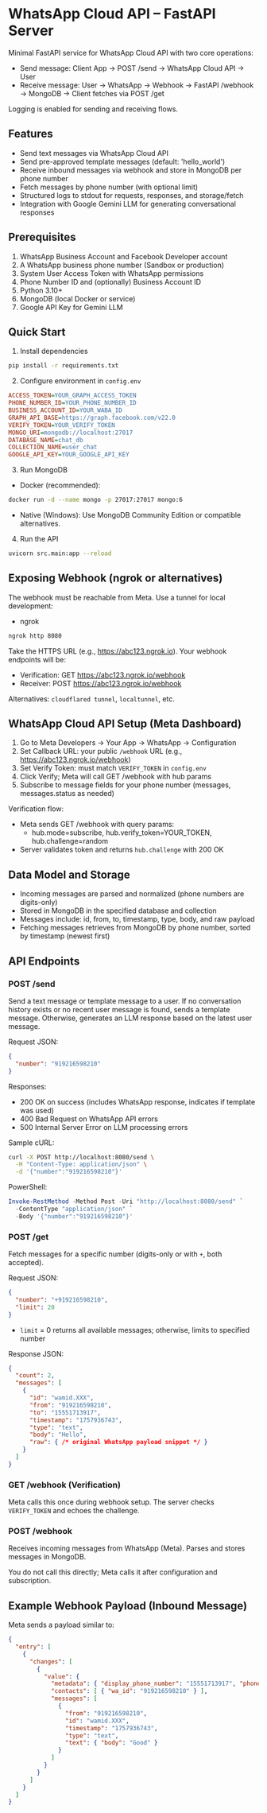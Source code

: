 
# WhatsApp Cloud API – FastAPI Server

Minimal FastAPI service for WhatsApp Cloud API with two core operations:
- Send message: Client App → POST /send → WhatsApp Cloud API → User
- Receive message: User → WhatsApp → Webhook → FastAPI /webhook → MongoDB → Client fetches via POST /get

Logging is enabled for sending and receiving flows.

## Features

- Send text messages via WhatsApp Cloud API
- Send pre-approved template messages (default: 'hello_world')
- Receive inbound messages via webhook and store in MongoDB per phone number
- Fetch messages by phone number (with optional limit)
- Structured logs to stdout for requests, responses, and storage/fetch
- Integration with Google Gemini LLM for generating conversational responses

## Prerequisites

1. WhatsApp Business Account and Facebook Developer account
2. A WhatsApp business phone number (Sandbox or production)
3. System User Access Token with WhatsApp permissions
4. Phone Number ID and (optionally) Business Account ID
5. Python 3.10+
6. MongoDB (local Docker or service)
7. Google API Key for Gemini LLM

## Quick Start

1) Install dependencies
```bash
pip install -r requirements.txt
```

2) Configure environment in `config.env`
```ini
ACCESS_TOKEN=YOUR_GRAPH_ACCESS_TOKEN
PHONE_NUMBER_ID=YOUR_PHONE_NUMBER_ID
BUSINESS_ACCOUNT_ID=YOUR_WABA_ID
GRAPH_API_BASE=https://graph.facebook.com/v22.0
VERIFY_TOKEN=YOUR_VERIFY_TOKEN
MONGO_URI=mongodb://localhost:27017
DATABASE_NAME=chat_db
COLLECTION_NAME=user_chat
GOOGLE_API_KEY=YOUR_GOOGLE_API_KEY
```

3) Run MongoDB
- Docker (recommended):
```bash
docker run -d --name mongo -p 27017:27017 mongo:6
```
- Native (Windows): Use MongoDB Community Edition or compatible alternatives.

4) Run the API
```bash
uvicorn src.main:app --reload
```

## Exposing Webhook (ngrok or alternatives)

The webhook must be reachable from Meta. Use a tunnel for local development:

- ngrok
```bash
ngrok http 8080
```
Take the HTTPS URL (e.g., https://abc123.ngrok.io). Your webhook endpoints will be:
- Verification: GET https://abc123.ngrok.io/webhook
- Receiver: POST https://abc123.ngrok.io/webhook

Alternatives: `cloudflared tunnel`, `localtunnel`, etc.

## WhatsApp Cloud API Setup (Meta Dashboard)

1. Go to Meta Developers → Your App → WhatsApp → Configuration
2. Set Callback URL: your public `/webhook` URL (e.g., https://abc123.ngrok.io/webhook)
3. Set Verify Token: must match `VERIFY_TOKEN` in `config.env`
4. Click Verify; Meta will call GET /webhook with hub params
5. Subscribe to message fields for your phone number (messages, messages.status as needed)

Verification flow:
- Meta sends GET /webhook with query params:
  - hub.mode=subscribe, hub.verify_token=YOUR_TOKEN, hub.challenge=random
- Server validates token and returns `hub.challenge` with 200 OK

## Data Model and Storage

- Incoming messages are parsed and normalized (phone numbers are digits-only)
- Stored in MongoDB in the specified database and collection
- Messages include: id, from, to, timestamp, type, body, and raw payload
- Fetching messages retrieves from MongoDB by phone number, sorted by timestamp (newest first)

## API Endpoints

### POST /send
Send a text message or template message to a user. If no conversation history exists or no recent user message is found, sends a template message. Otherwise, generates an LLM response based on the latest user message.

Request JSON:
```json
{
  "number": "919216598210"
}
```

Responses:
- 200 OK on success (includes WhatsApp response, indicates if template was used)
- 400 Bad Request on WhatsApp API errors
- 500 Internal Server Error on LLM processing errors

Sample cURL:
```bash
curl -X POST http://localhost:8080/send \
  -H "Content-Type: application/json" \
  -d '{"number":"919216598210"}'
```

PowerShell:
```powershell
Invoke-RestMethod -Method Post -Uri "http://localhost:8080/send" `
  -ContentType "application/json" `
  -Body '{"number":"919216598210"}'
```

### POST /get
Fetch messages for a specific number (digits-only or with `+`, both accepted).

Request JSON:
```json
{
  "number": "+919216598210",
  "limit": 20
}
```
- `limit` = 0 returns all available messages; otherwise, limits to specified number

Response JSON:
```json
{
  "count": 2,
  "messages": [
    {
      "id": "wamid.XXX",
      "from": "919216598210",
      "to": "15551713917",
      "timestamp": "1757936743",
      "type": "text",
      "body": "Hello",
      "raw": { /* original WhatsApp payload snippet */ }
    }
  ]
}
```

### GET /webhook (Verification)
Meta calls this once during webhook setup. The server checks `VERIFY_TOKEN` and echoes the challenge.

### POST /webhook
Receives incoming messages from WhatsApp (Meta). Parses and stores messages in MongoDB.

You do not call this directly; Meta calls it after configuration and subscription.

## Example Webhook Payload (Inbound Message)

Meta sends a payload similar to:
```json
{
  "entry": [
    {
      "changes": [
        {
          "value": {
            "metadata": { "display_phone_number": "15551713917", "phone_number_id": "123456" },
            "contacts": [ { "wa_id": "919216598210" } ],
            "messages": [
              {
                "from": "919216598210",
                "id": "wamid.XXX",
                "timestamp": "1757936743",
                "type": "text",
                "text": { "body": "Good" }
              }
            ]
          }
        }
      ]
    }
  ]
}
